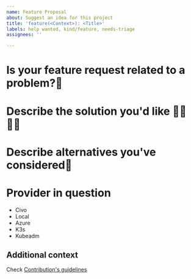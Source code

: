 ```yaml
---
name: Feature Proposal
about: Suggest an idea for this project
title: 'feature(<Context>): <Title>'
labels: help wanted, kind/feature, needs-triage
assignees: ''

---
```


# Is your feature request related to a problem?📖
<!-- A clear and concise description of what the problem is. Ex. I'm always frustrated when [...] -->

# Describe the solution you'd like 👨‍💻👩‍💻
<!-- A clear and concise description of what you want to happen. -->

# Describe alternatives you've considered💠
<!-- A clear and concise description of any alternative solutions or features you've considered. -->

# Provider in question
- Civo
- Local
- Azure
- K3s
- Kubeadm

## Additional context
Check [Contribution's guidelines](https://kubesimplify.github.io/ksctl-docs/docs/contribution-guidelines/)
